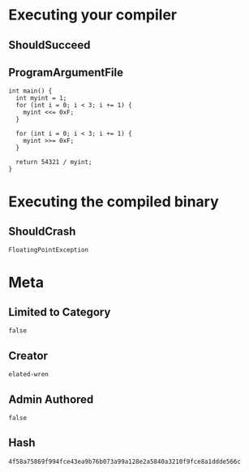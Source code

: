 # Executing your compiler

## ShouldSucceed

## ProgramArgumentFile

```
int main() {
  int myint = 1;
  for (int i = 0; i < 3; i += 1) {
    myint <<= 0xF;
  }

  for (int i = 0; i < 3; i += 1) {
    myint >>= 0xF;
  }

  return 54321 / myint;
}
```

# Executing the compiled binary

## ShouldCrash

```
FloatingPointException
```

# Meta

## Limited to Category

```
false
```

## Creator

```
elated-wren
```

## Admin Authored

```
false
```

## Hash

```
4f58a75869f994fce43ea9b76b073a99a128e2a5840a3210f9fce8a1ddde566c
```
